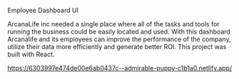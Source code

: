 Employee Dashboard UI

ArcanaLife inc needed a single place where all of the tasks and tools for running the business could be easily located and used. With this dashboard Arcanalife and its employees can improve the performance of the company, utilize their data more efficiently and generate better ROI. This project was built with React.

https://6303997e474de00e6ab0437c--admirable-puppy-c1b1a0.netlify.app/

